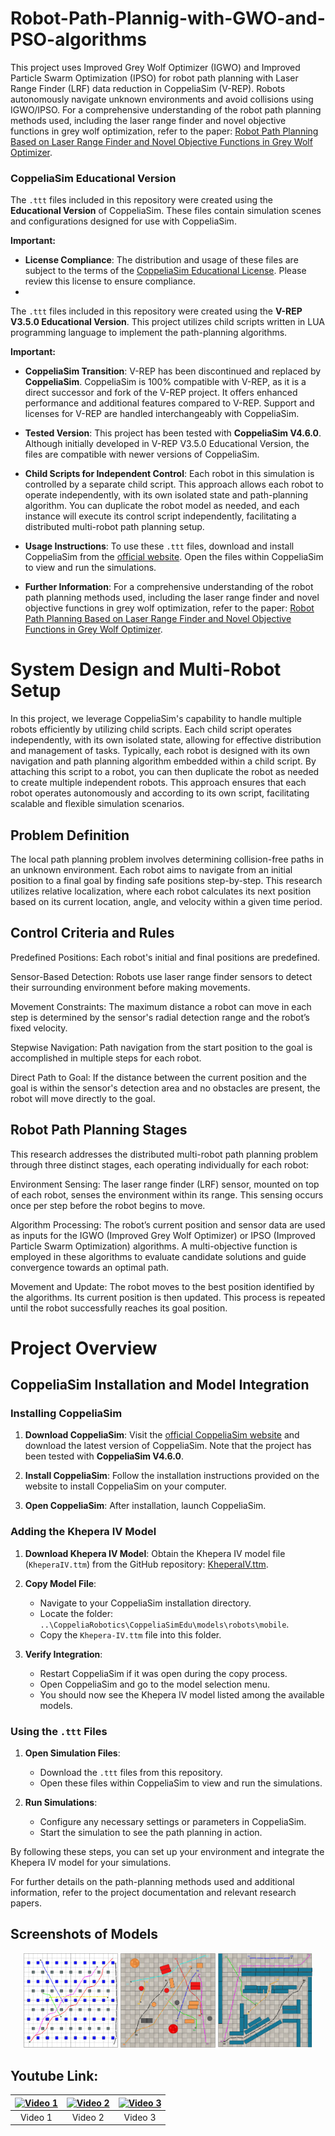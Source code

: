 # Robot-Path-Plannig-with-GWO-and-PSO-algorithms
This project uses Improved Grey Wolf Optimizer (IGWO) and Improved Particle Swarm Optimization (IPSO) for robot path planning with Laser Range Finder (LRF) data reduction in CoppeliaSim (V-REP). Robots autonomously navigate unknown environments and avoid collisions using IGWO/IPSO.  For a comprehensive understanding of the robot path planning methods used, including the laser range finder and novel objective functions in grey wolf optimization, refer to the paper: [Robot Path Planning Based on Laser Range Finder and Novel Objective Functions in Grey Wolf Optimizer](https://link.springer.com/article/10.1007/s42452-020-3093-5).

### CoppeliaSim Educational Version

The `.ttt` files included in this repository were created using the **Educational Version** of CoppeliaSim. These files contain simulation scenes and configurations designed for use with CoppeliaSim.

**Important:**

- **License Compliance**: The distribution and usage of these files are subject to the terms of the [CoppeliaSim Educational License](https://manual.coppeliarobotics.com/en/licensing.htm). Please review this license to ensure compliance.
- 
The `.ttt` files included in this repository were created using the **V-REP V3.5.0 Educational Version**. This project utilizes child scripts written in LUA programming language to implement the path-planning algorithms.

**Important:**

- **CoppeliaSim Transition**: V-REP has been discontinued and replaced by **CoppeliaSim**. CoppeliaSim is 100% compatible with V-REP, as it is a direct successor and fork of the V-REP project. It offers enhanced performance and additional features compared to V-REP. Support and licenses for V-REP are handled interchangeably with CoppeliaSim.

- **Tested Version**: This project has been tested with **CoppeliaSim V4.6.0**. Although initially developed in V-REP V3.5.0 Educational Version, the files are compatible with newer versions of CoppeliaSim.

- **Child Scripts for Independent Control**: Each robot in this simulation is controlled by a separate child script. This approach allows each robot to operate independently, with its own isolated state and path-planning algorithm. You can duplicate the robot model as needed, and each instance will execute its control script independently, facilitating a distributed multi-robot path planning setup.

- **Usage Instructions**: To use these `.ttt` files, download and install CoppeliaSim from the [official website](https://www.coppeliarobotics.com/). Open the files within CoppeliaSim to view and run the simulations.

- **Further Information**: For a comprehensive understanding of the robot path planning methods used, including the laser range finder and novel objective functions in grey wolf optimization, refer to the paper: [Robot Path Planning Based on Laser Range Finder and Novel Objective Functions in Grey Wolf Optimizer](https://link.springer.com/article/10.1007/s42452-020-3093-5).

# System Design and Multi-Robot Setup
In this project, we leverage CoppeliaSim's capability to handle multiple robots efficiently by utilizing child scripts. Each child script operates independently, with its own isolated state, allowing for effective distribution and management of tasks.
Typically, each robot is designed with its own navigation and path planning algorithm embedded within a child script. By attaching this script to a robot, you can then duplicate the robot as needed to create multiple independent robots. This approach ensures that each robot operates autonomously and according to its own script, facilitating scalable and flexible simulation scenarios.

## Problem Definition
The local path planning problem involves determining collision-free paths in an unknown environment. Each robot aims to navigate from an initial position to a final goal by finding safe positions step-by-step. This research utilizes relative localization, where each robot calculates its next position based on its current location, angle, and velocity within a given time period.

## Control Criteria and Rules
Predefined Positions: Each robot's initial and final positions are predefined.

Sensor-Based Detection: Robots use laser range finder sensors to detect their surrounding environment before making movements.

Movement Constraints: The maximum distance a robot can move in each step is determined by the sensor's radial detection range and the robot’s fixed velocity.

Stepwise Navigation: Path navigation from the start position to the goal is accomplished in multiple steps for each robot.

Direct Path to Goal: If the distance between the current position and the goal is within the sensor's detection area and no obstacles are present, the robot will move directly to the goal.

## Robot Path Planning Stages
This research addresses the distributed multi-robot path planning problem through three distinct stages, each operating individually for each robot:

Environment Sensing: The laser range finder (LRF) sensor, mounted on top of each robot, senses the environment within its range. This sensing occurs once per step before the robot begins to move.

Algorithm Processing: The robot’s current position and sensor data are used as inputs for the IGWO (Improved Grey Wolf Optimizer) or IPSO (Improved Particle Swarm Optimization) algorithms. A multi-objective function is employed in these algorithms to evaluate candidate solutions and guide convergence towards an optimal path.

Movement and Update: The robot moves to the best position identified by the algorithms. Its current position is then updated. This process is repeated until the robot successfully reaches its goal position.

# Project Overview

## CoppeliaSim Installation and Model Integration

### Installing CoppeliaSim

1. **Download CoppeliaSim**: Visit the [official CoppeliaSim website](https://www.coppeliarobotics.com/) and download the latest version of CoppeliaSim. Note that the project has been tested with **CoppeliaSim V4.6.0**.

2. **Install CoppeliaSim**: Follow the installation instructions provided on the website to install CoppeliaSim on your computer.

3. **Open CoppeliaSim**: After installation, launch CoppeliaSim.

### Adding the Khepera IV Model

1. **Download Khepera IV Model**: Obtain the Khepera IV model file (`KheperaIV.ttm`) from the GitHub repository: [KheperaIV.ttm](https://github.com/EAPH/K4_Model_VREP).

2. **Copy Model File**:
   - Navigate to your CoppeliaSim installation directory.
   - Locate the folder: `..\CoppeliaRobotics\CoppeliaSimEdu\models\robots\mobile`.
   - Copy the `Khepera-IV.ttm` file into this folder.

3. **Verify Integration**:
   - Restart CoppeliaSim if it was open during the copy process.
   - Open CoppeliaSim and go to the model selection menu.
   - You should now see the Khepera IV model listed among the available models.

### Using the `.ttt` Files

1. **Open Simulation Files**:
   - Download the `.ttt` files from this repository.
   - Open these files within CoppeliaSim to view and run the simulations.

2. **Run Simulations**:
   - Configure any necessary settings or parameters in CoppeliaSim.
   - Start the simulation to see the path planning in action.

By following these steps, you can set up your environment and integrate the Khepera IV model for your simulations.

For further details on the path-planning methods used and additional information, refer to the project documentation and relevant research papers.

## Screenshots of Models

<p align="center">
  <img src="Images/Scene1IGWO.PNG" width="30%" />
  <img src="Images/Scene2IGWO.PNG" width="30%" />
  <img src="Images/Scene3IGWO.PNG" width="30%" />
</p>

## Youtube Link:

| [![Video 1](src="Images/Scene1IGWO.PNG)](https://youtu.be/g9YyA_8hsbw) | [![Video 2](https://img.youtube.com/vi/VIDEO_ID_2/0.jpg)](https://youtu.be/DIUZf1GXWdg) | [![Video 3](https://img.youtube.com/vi/VIDEO_ID_3/0.jpg)](https://youtu.be/K9LEJhkH7VA) |
|:---:|:---:|:---:|
| Video 1 | Video 2 | Video 3 |


